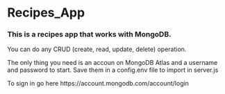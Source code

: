# Recipes_App

<h3> This is a recipes app that works with MongoDB.</h3>
<p>You can do any CRUD (create, read, update, delete) operation.</p>

<p>The only thing you need is an accoun on MongoDB Atlas and a username and password to start. Save them in a config.env file to import in server.js</p>
<p>To sign in go here https://account.mongodb.com/account/login</p> 

